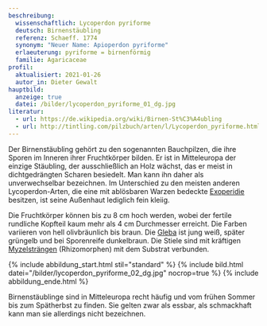 ```yaml
---
beschreibung:
  wissenschaftlich: Lycoperdon pyriforme
  deutsch: Birnenstäubling
  referenz: Schaeff. 1774
  synonym: "Neuer Name: Apioperdon pyriforme"
  erlaeuterung: pyriforme = birnenförmig
  familie: Agaricaceae
profil:
  aktualisiert: 2021-01-26
  autor_in: Dieter Gewalt
hauptbild:
  anzeige: true
  datei: /bilder/lycoperdon_pyriforme_01_dg.jpg
literatur:
  - url: https://de.wikipedia.org/wiki/Birnen-St%C3%A4ubling
  - url: http://tintling.com/pilzbuch/arten/l/Lycoperdon_pyriforme.html
---
```

Der Birnenstäubling gehört zu den sogenannten Bauchpilzen, die ihre Sporen im Inneren ihrer Fruchtkörper bilden. Er ist in Mitteleuropa der einzige Stäubling, der ausschließlich an Holz wächst, das er meist in dichtgedrängten Scharen besiedelt. Man kann ihn daher als unverwechselbar bezeichnen. Im Unterschied zu den meisten anderen Lycoperdon-Arten, die eine mit ablösbaren Warzen bedeckte [Exoperidie](Exoperidie "Glossar") besitzen, ist seine Außenhaut lediglich fein kleiig.

Die Fruchtkörper können bis zu 8 cm hoch werden, wobei der fertile rundliche Kopfteil kaum mehr als 4 cm Durchmesser erreicht. Die Farben variieren von hell olivbräunlich bis braun. Die [Gleba](Gleba "Glossar") ist jung weiß, später grüngelb und bei Sporenreife dunkelbraun. Die Stiele sind mit kräftigen [Myzelsträngen](Myzel "Glossar") (Rhizomorphen) mit dem Substrat verbunden.

{% include abbildung_start.html stil="standard" %}
{% include bild.html datei="/bilder/lycoperdon_pyriforme_02_dg.jpg" nocrop=true %}
{% include abbildung_ende.html %}

Birnenstäublinge sind in Mitteleuropa recht häufig und vom frühen Sommer bis zum Spätherbst zu finden. Sie gelten zwar als essbar, als schmackhaft kann man sie allerdings nicht bezeichnen.